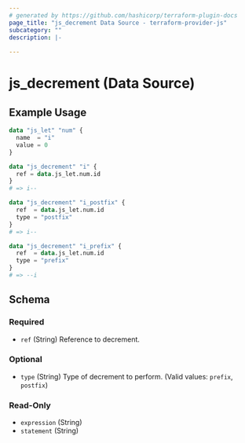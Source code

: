 ```yaml
---
# generated by https://github.com/hashicorp/terraform-plugin-docs
page_title: "js_decrement Data Source - terraform-provider-js"
subcategory: ""
description: |-
  
---
```


# js_decrement (Data Source)



## Example Usage

```terraform
data "js_let" "num" {
  name  = "i"
  value = 0
}

data "js_decrement" "i" {
  ref = data.js_let.num.id
}
# => i--

data "js_decrement" "i_postfix" {
  ref  = data.js_let.num.id
  type = "postfix"
}
# => i--

data "js_decrement" "i_prefix" {
  ref  = data.js_let.num.id
  type = "prefix"
}
# => --i
```

<!-- schema generated by tfplugindocs -->
## Schema

### Required

- `ref` (String) Reference to decrement.

### Optional

- `type` (String) Type of decrement to perform. (Valid values: `prefix`, `postfix`)

### Read-Only

- `expression` (String)
- `statement` (String)
